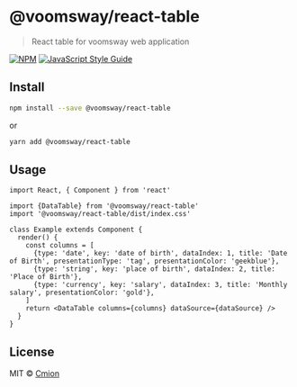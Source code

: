 # @voomsway/react-table

> React table for voomsway web application

[![NPM](https://img.shields.io/npm/v/@voomsway/react-table.svg)](https://www.npmjs.com/package/@voomsway/react-table) [![JavaScript Style Guide](https://img.shields.io/badge/code_style-standard-brightgreen.svg)](https://standardjs.com)

## Install

```bash
npm install --save @voomsway/react-table
```

or

```bash
yarn add @voomsway/react-table
```

## Usage

```tsx
import React, { Component } from 'react'

import {DataTable} from '@voomsway/react-table'
import '@voomsway/react-table/dist/index.css'

class Example extends Component {
  render() {
    const columns = [
      {type: 'date', key: 'date of birth', dataIndex: 1, title: 'Date of Birth', presentationType: 'tag', presentationColor: 'geekblue'},
      {type: 'string', key: 'place of birth', dataIndex: 2, title: 'Place of Birth'},
      {type: 'currency', key: 'salary', dataIndex: 3, title: 'Monthly salary', presentationColor: 'gold'},
    ]
    return <DataTable columns={columns} dataSource={dataSource} />
  }
}
```

## License

MIT © [Cmion](https://github.com/Cmion)
